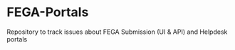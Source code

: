 # FEGA-Portals
Repository to track issues about FEGA Submission (UI &amp; API) and Helpdesk portals
